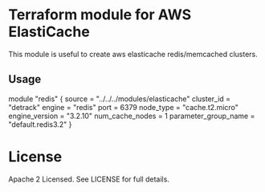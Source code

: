 # Terraform module for AWS ElastiCache 
This module is useful to create aws elasticache redis/memcached clusters.

## Usage

module "redis" {
  source = "../../../modules/elasticache"
  cluster_id = "detrack"
  engine = "redis"
  port = 6379
  node_type = "cache.t2.micro"
  engine_version = "3.2.10"
  num_cache_nodes = 1
  parameter_group_name = "default.redis3.2"
}


# License

Apache 2 Licensed. See LICENSE for full details.